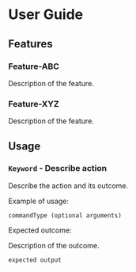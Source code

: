 # User Guide

## Features 

### Feature-ABC

Description of the feature.

### Feature-XYZ

Description of the feature.

## Usage

### `Keyword` - Describe action

Describe the action and its outcome.

Example of usage: 

`commandType (optional arguments)`

Expected outcome:

Description of the outcome.

```
expected output
```
